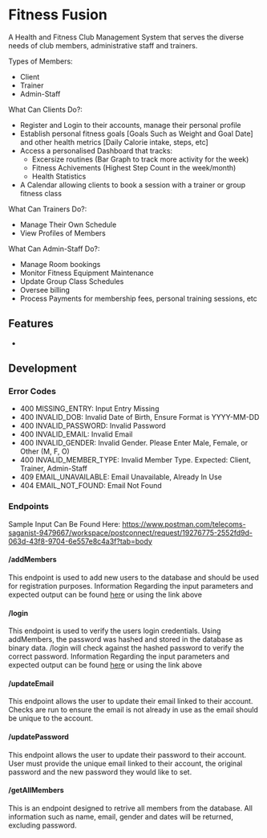 ﻿# Fitness Fusion
A Health and Fitness Club Management System that serves the diverse needs of club members, administrative staff and trainers.

Types of Members:
- Client
- Trainer
- Admin-Staff

What Can Clients Do?:
- Register and Login to their accounts, manage their personal profile
- Establish personal fitness goals [Goals Such as Weight and Goal Date] and other health metrics [Daily Calorie intake, steps, etc]
- Access a personalised Dashboard that tracks:
    - Excersize routines (Bar Graph to track more activity for the week)
    - Fitness Achivements (Highest Step Count in the week/month)
    - Health Statistics
- A Calendar allowing clients to book a session with a trainer or group fitness class


What Can Trainers Do?:
- Manage Their Own Schedule
- View Profiles of Members

What Can Admin-Staff Do?:
- Manage Room bookings
- Monitor Fitness Equipment Maintenance
- Update Group Class Schedules
- Oversee billing
- Process Payments for membership fees, personal training sessions, etc 


## Features

- 


## Development

### Error Codes
- 400 MISSING_ENTRY: Input Entry Missing
- 400 INVALID_DOB: Invalid Date of Birth, Ensure Format is YYYY-MM-DD
- 400 INVALID_PASSWORD: Invalid Password
- 400 INVALID_EMAIL: Invalid Email
- 400 INVALID_GENDER: Invalid Gender. Please Enter Male, Female, or Other (M, F, O)
- 400 INVALID_MEMBER_TYPE: Invalid Member Type. Expected: Client, Trainer, Admin-Staff
- 409 EMAIL_UNAVAILABLE: Email Unavailable, Already In Use
- 404 EMAIL_NOT_FOUND: Email Not Found

### Endpoints
Sample Input Can Be Found Here:
https://www.postman.com/telecoms-saganist-9479667/workspace/postconnect/request/19276775-2552fd9d-063d-43f8-9704-6e557e8c4a3f?tab=body

#### /addMembers
This endpoint is used to add new users to the database and should be used for registration purposes. 
Information Regarding the input parameters and expected output can be found [here](https://www.postman.com/telecoms-saganist-9479667/workspace/postconnect/request/19276775-2552fd9d-063d-43f8-9704-6e557e8c4a3f?tab=body) or using the link above

#### /login
This endpoint is used to verify the users login credentials. Using addMembers, the password was hashed and stored in the database as binary data. /login will check against the hashed password to verify the correct password. Information Regarding the input parameters and expected output can be found [here](https://www.postman.com/telecoms-saganist-9479667/workspace/postconnect/request/19276775-2552fd9d-063d-43f8-9704-6e557e8c4a3f?tab=body) or using the link above

#### /updateEmail
This endpoint allows the user to update their email linked to their account. Checks are run to ensure the email is not already in use as the email should be unique to the account.

#### /updatePassword
This endpoint allows the user to update their password to their account. User must provide the unique email linked to their account, the original password and the new password they would like to set.

#### /getAllMembers
This is an endpoint designed to retrive all members from the database. All information such as name, email, gender and dates will be returned, excluding password.